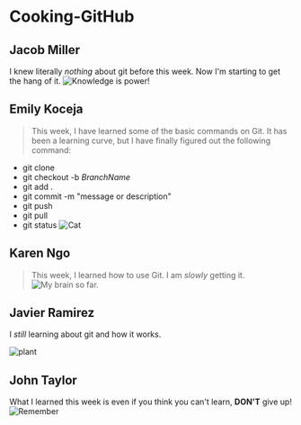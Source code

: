 # Cooking-GitHub
## Jacob Miller
I knew literally _nothing_ about git before this week. Now I'm starting to get the hang of it.
![Knowledge is power!](https://cdn.theatlantic.com/thumbor/Er7vK5JSdS1voeQg05sL1C09Kmw=/80x16:1280x916/1200x900/media/img/mt/2014/09/The_More_You_Know/original.png)

## Emily Koceja
> This week, I have learned some of the basic commands on Git. It has been a learning curve, but I have finally figured out the following command:  
* git clone
* git checkout -b _BranchName_
* git add .
* git commit -m "message or description"
* git push
* git pull
* git status
![Cat](https://images.unsplash.com/photo-1636278697183-89bd33b92cf0?ixlib=rb-4.0.3&ixid=MnwxMjA3fDB8MHxwaG90by1wYWdlfHx8fGVufDB8fHx8&auto=format&fit=crop&w=441&q=80)

## Karen Ngo
> This week, I learned how to use Git. I am _slowly_ getting it.
![My brain so far.](https://i.ytimg.com/vi/6DN7pfkxqA4/mqdefault.jpg)

## Javier Ramirez

I _still_ learning about git and how it works.

![plant](https://cdn-images-1.medium.com/v2/resize:fit:1600/1*pQRTSx1aaE8Rs7R3pjJahg.jpeg)


## John Taylor

What I learned this week is even if you think you can't learn, **DON'T** give up!
![Remember](https://external-content.duckduckgo.com/iu/?u=https%3A%2F%2Fquotesviral.net%2Fwp-content%2Fuploads%2F2017%2F09%2Finspirational-positive-quotes-you-never-know-how-close-you-are-never-give-up-on-your-dreams.jpg&f=1&nofb=1&ipt=8e3d0618c9a82e7506db1aa690dcbe3c8a217ab8f2edee05bb50cc9d387b99a0&ipo=images)
